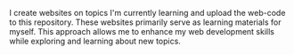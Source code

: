 I create websites on topics I'm currently learning and upload the web-code to this repository. These websites primarily serve as learning materials for myself. This approach allows me to enhance my web development skills while exploring and learning about new topics.
